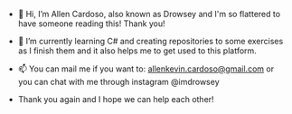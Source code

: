 - 👋 Hi, I’m Allen Cardoso, also known as Drowsey and I'm so flattered to have someone reading this! Thank you!
- 🌱 I’m currently learning C# and creating repositories to some exercises as I finish them and it also helps me to get used to this platform.
- 📫 You can mail me if you want to: allenkevin.cardoso@gmail.com or you can chat with me through instagram @imdrowsey 

- Thank you again and I hope we can help each other!

<!---
Drowsey/Drowsey is a ✨ special ✨ repository because its `README.md` (this file) appears on your GitHub profile.
You can click the Preview link to take a look at your changes.
--->
